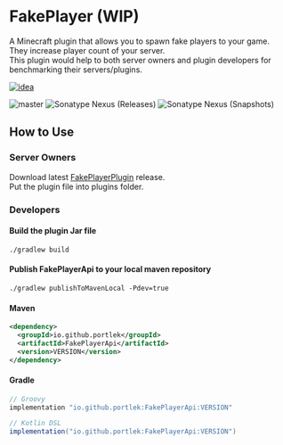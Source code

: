 # FakePlayer (WIP)

A Minecraft plugin that allows you to spawn fake players to your game.\
They increase player count of your server.\
This plugin would help to both server owners and plugin developers for benchmarking their servers/plugins.

[![idea](https://www.elegantobjects.org/intellij-idea.svg)](https://www.jetbrains.com/idea/)

![master](https://github.com/spigotplugins/fakeplayer/workflows/build/badge.svg)
![Sonatype Nexus (Releases)](https://img.shields.io/nexus/r/tr.com.spigotplugins/fakeplayer?label=maven-central&server=https%3A%2F%2Foss.sonatype.org%2F)
![Sonatype Nexus (Snapshots)](https://img.shields.io/nexus/s/tr.com.spigotplugins/FakePlayerApi?label=maven-central&server=https%3A%2F%2Foss.sonatype.org)

## How to Use

### Server Owners

Download latest [FakePlayerPlugin](https://github.com/spigotplugins/fakeplayer/releases/) release.\
Put the plugin file into plugins folder.

### Developers

#### Build the plugin Jar file

`./gradlew build`

#### Publish FakePlayerApi to your local maven repository

`./gradlew publishToMavenLocal -Pdev=true`

#### Maven

```xml
<dependency>
  <groupId>io.github.portlek</groupId>
  <artifactId>FakePlayerApi</artifactId>
  <version>VERSION</version>
</dependency>
```

#### Gradle

```groovy
// Groovy
implementation "io.github.portlek:FakePlayerApi:VERSION"

// Kotlin DSL
implementation("io.github.portlek:FakePlayerApi:VERSION")
```
